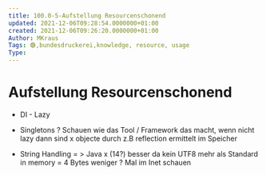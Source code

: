 ```yaml
---
title: 100.0-5-Aufstellung Resourcenschonend
updated: 2021-12-06T09:28:54.0000000+01:00
created: 2021-12-06T09:26:20.0000000+01:00
Author: MKraus
Tags: 🟢,bundesdruckerei,knowledge, resource, usage
Type:
---
```


# Aufstellung Resourcenschonend
-   DI - Lazy

-   Singletons ? Schauen wie das Tool / Framework das macht, wenn nicht lazy dann sind x objecte durch z.B reflection ermittelt im Speicher

-   String Handling = \> Java x (14?) besser da kein UTF8 mehr als Standard in memory = 4 Bytes weniger ? Mal im Inet schauen  
     

